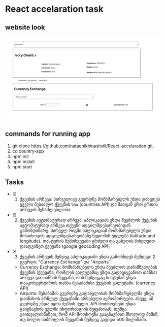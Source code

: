 # React accelaration task

## website look

![website](./website.png)

## commands for running app
1. git clone https://github.com/natachikhinashvili/React-accelaration.git
2. cd country-app
3. npm init
4. npm install
5. npm start

## Tasks 
- [x] 1. ქვეყნის არჩევა: პირველივე გვერდზე მომხმარებელს უნდა დახვდეს ყველა შესაძლო ქვეყნის სია (countries API) და მათგან ერთ ერთის არჩევის შესაძლებლობა.
- [x] 2. ქვეყნის ავტომატურად არჩევა: აპლიკაციას უნდა შეეძლოს ქვეყნის ავტომატურად არჩევა თქვენი ადგილმდებარეობიდან გამომდინარე. პირველ რიგში აპლიკაციამ მომხმარებელს უნდა მოსთხოვოს ადგილმდებარეობაზე წვდომის უფლება (latitude and longitude). დასტურის შემთხვევაში გრძედი და განედის მიხედვით დაადგინეთ ქვეყანა (google geocoding  API)
- [x] 3. ქვეყნის არჩევის შემდეგ აპლიკაციაში უნდა გამოჩნდეს შემდეგი 2 გვერდი: "Currency Exchange" და "Airports".
    - Currency Exchange: მომხმარებელს უნდა შეეძლოს დანიშნულების ქვეყნის (ქვეყანა, რომლის ვალუტაშიც უნდა გადავიყვანოთ თანხა) არჩევა და თანხის შეყვანა, რის შემდეგაც სისტემამ უნდა დააკონვერტიროს თანხა შესაბამისი ქვეყნის ვალუტაში. (currency API)
    - Airports: შესაბამის გვერდზე გადასვლისას მომხმარებელმა უნდა დაინახოს არჩეულ ქვეყანაში არსებული აეროპორტები. ასევე, ამ გვერდზე უნდა იყოს ძებნის ველი. API მოთხოვნები უნდა გაიგზავნოს ველში ინფორმაციის შეყვანისას, თუმცა გაითვალისწინეთ, რომ API მოთხოვნა გააგზავნოთ მხოლოდ მაშინ, თუ ბოლო სიმბოლოს შეყვანის შემდეგ გავიდა 500 მილიწამი. 